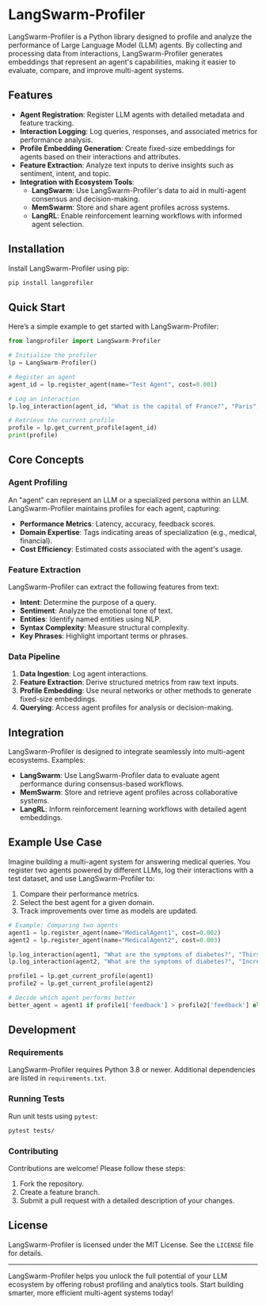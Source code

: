# LangSwarm-Profiler

LangSwarm-Profiler is a Python library designed to profile and analyze the performance of Large Language Model (LLM) agents. By collecting and processing data from interactions, LangSwarm-Profiler generates embeddings that represent an agent's capabilities, making it easier to evaluate, compare, and improve multi-agent systems.

## Features

- **Agent Registration**: Register LLM agents with detailed metadata and feature tracking.
- **Interaction Logging**: Log queries, responses, and associated metrics for performance analysis.
- **Profile Embedding Generation**: Create fixed-size embeddings for agents based on their interactions and attributes.
- **Feature Extraction**: Analyze text inputs to derive insights such as sentiment, intent, and topic.
- **Integration with Ecosystem Tools**:
  - **LangSwarm**: Use LangSwarm-Profiler's data to aid in multi-agent consensus and decision-making.
  - **MemSwarm**: Store and share agent profiles across systems.
  - **LangRL**: Enable reinforcement learning workflows with informed agent selection.

## Installation

Install LangSwarm-Profiler using pip:

```bash
pip install langprofiler
```

## Quick Start

Here’s a simple example to get started with LangSwarm-Profiler:

```python
from langprofiler import LangSwarm-Profiler

# Initialize the profiler
lp = LangSwarm-Profiler()

# Register an agent
agent_id = lp.register_agent(name="Test Agent", cost=0.001)

# Log an interaction
lp.log_interaction(agent_id, "What is the capital of France?", "Paris", latency=0.2, feedback=5.0)

# Retrieve the current profile
profile = lp.get_current_profile(agent_id)
print(profile)
```

## Core Concepts

### Agent Profiling
An "agent" can represent an LLM or a specialized persona within an LLM. LangSwarm-Profiler maintains profiles for each agent, capturing:
- **Performance Metrics**: Latency, accuracy, feedback scores.
- **Domain Expertise**: Tags indicating areas of specialization (e.g., medical, financial).
- **Cost Efficiency**: Estimated costs associated with the agent's usage.

### Feature Extraction
LangSwarm-Profiler can extract the following features from text:
- **Intent**: Determine the purpose of a query.
- **Sentiment**: Analyze the emotional tone of text.
- **Entities**: Identify named entities using NLP.
- **Syntax Complexity**: Measure structural complexity.
- **Key Phrases**: Highlight important terms or phrases.

### Data Pipeline
1. **Data Ingestion**: Log agent interactions.
2. **Feature Extraction**: Derive structured metrics from raw text inputs.
3. **Profile Embedding**: Use neural networks or other methods to generate fixed-size embeddings.
4. **Querying**: Access agent profiles for analysis or decision-making.

## Integration

LangSwarm-Profiler is designed to integrate seamlessly into multi-agent ecosystems. Examples:

- **LangSwarm**: Use LangSwarm-Profiler data to evaluate agent performance during consensus-based workflows.
- **MemSwarm**: Store and retrieve agent profiles across collaborative systems.
- **LangRL**: Inform reinforcement learning workflows with detailed agent embeddings.

## Example Use Case

Imagine building a multi-agent system for answering medical queries. You register two agents powered by different LLMs, log their interactions with a test dataset, and use LangSwarm-Profiler to:
1. Compare their performance metrics.
2. Select the best agent for a given domain.
3. Track improvements over time as models are updated.

```python
# Example: Comparing two agents
agent1 = lp.register_agent(name="MedicalAgent1", cost=0.002)
agent2 = lp.register_agent(name="MedicalAgent2", cost=0.003)

lp.log_interaction(agent1, "What are the symptoms of diabetes?", "Thirst, fatigue, etc.", feedback=4.5)
lp.log_interaction(agent2, "What are the symptoms of diabetes?", "Increased thirst, hunger, and fatigue.", feedback=4.8)

profile1 = lp.get_current_profile(agent1)
profile2 = lp.get_current_profile(agent2)

# Decide which agent performs better
better_agent = agent1 if profile1['feedback'] > profile2['feedback'] else agent2
```

## Development

### Requirements
LangSwarm-Profiler requires Python 3.8 or newer. Additional dependencies are listed in `requirements.txt`.

### Running Tests
Run unit tests using `pytest`:

```bash
pytest tests/
```

### Contributing
Contributions are welcome! Please follow these steps:
1. Fork the repository.
2. Create a feature branch.
3. Submit a pull request with a detailed description of your changes.

## License

LangSwarm-Profiler is licensed under the MIT License. See the `LICENSE` file for details.

---

LangSwarm-Profiler helps you unlock the full potential of your LLM ecosystem by offering robust profiling and analytics tools. Start building smarter, more efficient multi-agent systems today!

